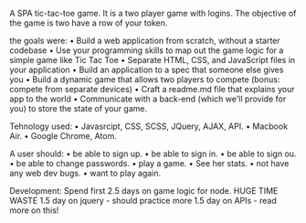 A SPA tic-tac-toe game.
It is a two player game with logins.
The objective of the game is two have a row of your token.

the goals were:
	•	Build a web application from scratch, without a starter codebase
	•	Use your programming skills to map out the game logic for a simple game like Tic Tac Toe
	•	Separate HTML, CSS, and JavaScript files in your application
	•	Build an application to a spec that someone else gives you
	•	Build a dynamic game that allows two players to compete (bonus: compete from separate devices)
	•	Craft a readme.md file that explains your app to the world
	•	Communicate with a back-end (which we'll provide for you) to store the state of your game.

Tehnology used:
  •	Javasrcipt, CSS, SCSS, JQuery, AJAX, API.
  •	Macbook Air.
  •	Google Chrome, Atom.

A user should:
  •	be able to sign up.
  •	be able to sign in.
  •	be able to sign ou.
  •	be able to change passwords.
  •	play a game.
  •	See her stats.
  •	not have any web dev bugs.
  •	want to play again.

Development:
  Spend first 2.5 days on game logic for node. HUGE TIME WASTE
  1.5 day on jquery - should practice more
  1.5 day on APIs - read more on this!
